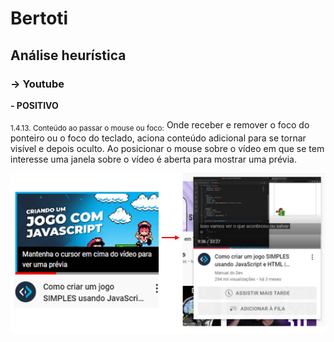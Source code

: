 # Bertoti

## Análise heurística
### -> Youtube

**- POSITIVO**

<sub>1.4.13. Conteúdo ao passar o mouse ou foco:</sub> Onde receber e remover o foco do ponteiro ou o foco do teclado, aciona conteúdo adicional para se tornar visível e depois oculto. Ao posicionar o mouse sobre o vídeo em que se tem interesse uma janela sobre o vídeo é aberta para mostrar uma prévia.


![](https://github.com/fabiaalv3s/Bertoti/blob/main/IHC/imagens/Screenshot_1.png)
